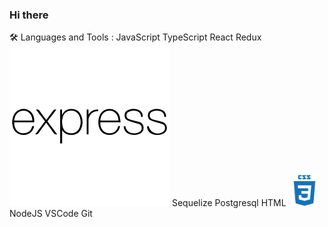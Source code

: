 ### Hi there



🛠️ Languages and Tools :
JavaScript  TypeScript React  Redux   <a href="https://expressjs.com/" ><img src="https://github.com/devicons/devicon/blob/master/icons/express/express-original-wordmark.svg" /></a>   Sequelize  Postgresql  HTML <a href="https://developer.mozilla.org/en-US/docs/Web/CSS"> <img src="https://github.com/devicons/devicon/blob/master/icons/css3/css3-plain-wordmark.svg" width="50px"/></a>  NodeJS  VSCode  Git

<!--
**maemay85/maemay85** is a ✨ _special_ ✨ repository because its `README.md` (this file) appears on your GitHub profile.

Here are some ideas to get you started:

- 🔭 I’m currently working on ...
- 🌱 I’m currently learning ...
- 👯 I’m looking to collaborate on ...
- 🤔 I’m looking for help with ...
- 💬 Ask me about ...
- 📫 How to reach me: ...
- 😄 Pronouns: ...
- ⚡ Fun fact: ...
-->
